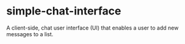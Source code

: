 # simple-chat-interface
A client-side, chat user interface (UI) that enables a user to add new messages to a list.
